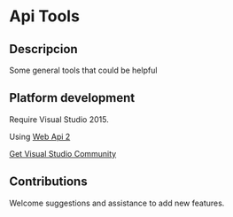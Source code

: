 # Api Tools 

## Descripcion

Some general tools that could be helpful


## Platform development
 
 Require Visual Studio 2015.
 
 Using [Web Api 2 ](http://www.asp.net/web-api/overview/getting-started-with-aspnet-web-api)
  
[Get Visual Studio Community](https://www.visualstudio.com/)

## Contributions

Welcome suggestions and assistance to add new features.




